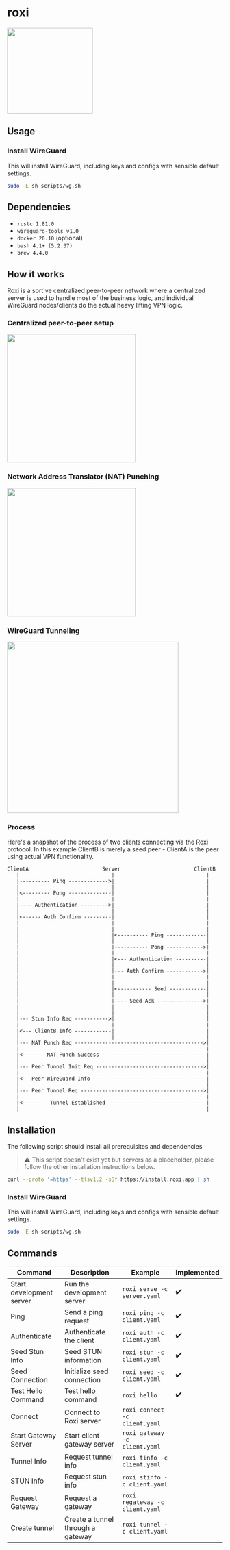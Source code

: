 # roxi

<image src="https://i.imgur.com/ADlVxrr.png" height="200px" />

## Usage

### Install WireGuard

This will install WireGuard, including keys and configs with sensible default
settings.

```sh
sudo -E sh scripts/wg.sh
```

## Dependencies

- `rustc 1.81.0`
- `wireguard-tools v1.0`
- `docker 20.10` (optional)
- `bash 4.1+ (5.2.37)`
- `brew 4.4.0`

## How it works

Roxi is a sort've centralized peer-to-peer network where a centralized server is
used to handle most of the business logic, and individual WireGuard
nodes/clients do the actual heavy lifting VPN logic.

### Centralized peer-to-peer setup

<image src="https://berty.tech/faq/2-decentralized-distributed/centralized_decentralized_distributed.svg" height="300px" />

### Network Address Translator (NAT) Punching

<image src="https://niekdeschipper.com/networksbehindNAT.svg" height="300px" />

### WireGuard Tunneling

<image src="https://www.procustodibus.com/images/blog/wireguard-topologies/site-to-site-complex.svg" height="400px" />

### Process

Here's a snapshot of the process of two clients connecting via the Roxi
protocol. In this example ClientB is merely a seed peer - ClientA is the peer
using actual VPN functionality.

```text
ClientA                        Server                        ClientB
   |                              |                              |
   |---------- Ping ------------->|                              |
   |                              |                              |
   |<--------- Pong --------------|                              |
   |                              |                              |
   |---- Authentication --------->|                              |
   |                              |                              |
   |<------ Auth Confirm ---------|                              |
   |                              |                              |
   |                              |                              |
   |                              |<---------- Ping -------------|
   |                              |                              |
   |                              |----------- Pong ------------>|
   |                              |                              |
   |                              |<--- Authentication ----------|
   |                              |                              |
   |                              |--- Auth Confirm ------------>|
   |                              |                              |
   |                              |                              |
   |                              |<----------- Seed ------------|
   |                              |                              |
   |                              |---- Seed Ack --------------->|
   |                              |                              |
   |                              |                              |
   |--- Stun Info Req ----------->|                              |
   |                              |                              |
   |<--- ClientB Info ------------|                              |
   |                              |                              |
   |--- NAT Punch Req ------------------------------------------>|
   |                                                             |
   |<------- NAT Punch Success ----------------------------------|
   |                                                             |
   |--- Peer Tunnel Init Req ----------------------------------->|
   |                                                             |
   |<-- Peer WireGuard Info -------------------------------------|
   |                                                             |
   |--- Peer Tunnel Req ---------------------------------------->|
   |                                                             |
   |<-------- Tunnel Established --------------------------------|
   |                                                             |
```

## Installation

The following script should install all prerequisites and dependencies

> ⚠️ This script doesn't exist yet but servers as a placeholder, please follow the
> other installation instructions below.

```sh
curl --proto '=https' --tlsv1.2 -sSf https://install.roxi.app | sh
```

### Install WireGuard

This will install WireGuard, including keys and configs with sensible default
settings.

```sh
sudo -E sh scripts/wg.sh
```

## Commands

| **Command**              | **Description**             | **Example**                     | **Implemented** |
|--------------------------|-----------------------------|---------------------------------|-----------------|
| Start development server | Run the development server  | `roxi serve -c server.yaml`     | ✔️               |
| Ping                     | Send a ping request         | `roxi ping -c client.yaml`| ✔️               |
| Authenticate             | Authenticate the client     | `roxi auth -c client.yaml`| ✔️               |
| Seed Stun Info           | Seed STUN information       | `roxi stun -c client.yaml`| ✔️               |
| Seed Connection          | Initialize seed connection  | `roxi seed -c client.yaml`| ✔️               |
| Test Hello Command       | Test hello command          | `roxi hello`                    | ✔️               |
| Connect                  | Connect to Roxi server      | `roxi connect -c client.yaml`|              |
| Start Gateway Server     | Start client gateway server | `roxi gateway -c client.yaml`|              |
| Tunnel Info              | Request tunnel info         | `roxi tinfo -c client.yaml`|              |
| STUN Info                | Request stun info           | `roxi stinfo -c client.yaml`|              |
| Request Gateway          | Request a gateway           | `roxi regateway -c client.yaml`|           |
| Create tunnel          | Create a tunnel through a gateway | `roxi tunnel -c client.yaml`|           |

